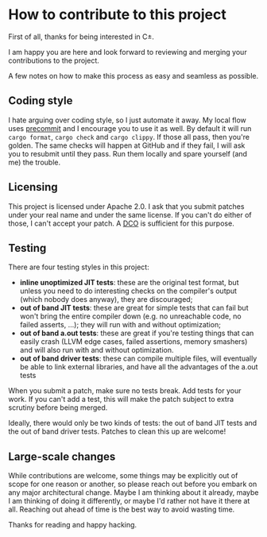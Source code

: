 # How to contribute to this project

First of all, thanks for being interested in C±.

I am happy you are here and look forward to reviewing and merging your contributions to the project.

A few notes on how to make this process as easy and seamless as possible.

## Coding style

I hate arguing over coding style, so I just automate it away. My local flow uses [precommit](https://pre-commit.com/) and I encourage you to use it as well. By default it will run `cargo format`, `cargo check` and `cargo clippy`. If those all pass, then you're golden. The same checks will happen at GitHub and if they fail, I will ask you to resubmit until they pass. Run them locally and spare yourself (and me) the trouble.

## Licensing

This project is licensed under Apache 2.0. I ask that you submit patches under your real name and under the same license. If you can't do either of those, I can't accept your patch. A [DCO](https://developercertificate.org/) is sufficient for this purpose.

## Testing

There are four testing styles in this project:
- **inline unoptimized JIT tests**: these are the original test format, but unless you need to do interesting checks on the compiler's output (which nobody does anyway), they are discouraged;
- **out of band JIT tests**: these are great for simple tests that can fail but won't bring the entire compiler down (e.g. no unreachable code, no failed asserts, ...); they will run with and without optimization;
- **out of band a.out tests**: these are great if you're testing things that can easily crash (LLVM edge cases, failed assertions, memory smashers) and will also run with and without optimization.
- **out of band driver tests**: these can compile multiple files, will eventually be able to link external libraries, and have all the advantages of the a.out tests

When you submit a patch, make sure no tests break. Add tests for your work. If you can't add a test, this will make the patch subject to extra scrutiny before being merged.

Ideally, there would only be two kinds of tests: the out of band JIT tests and the out of band driver tests. Patches to clean this up are welcome!

## Large-scale changes

While contributions are welcome, some things may be explicitly out of scope for one reason or another, so please reach out before you embark on any major architectural change. Maybe I am thinking about it already, maybe I am thinking of doing it differently, or maybe I'd rather not have it there at all. Reaching out ahead of time is the best way to avoid wasting time.

Thanks for reading and happy hacking.

